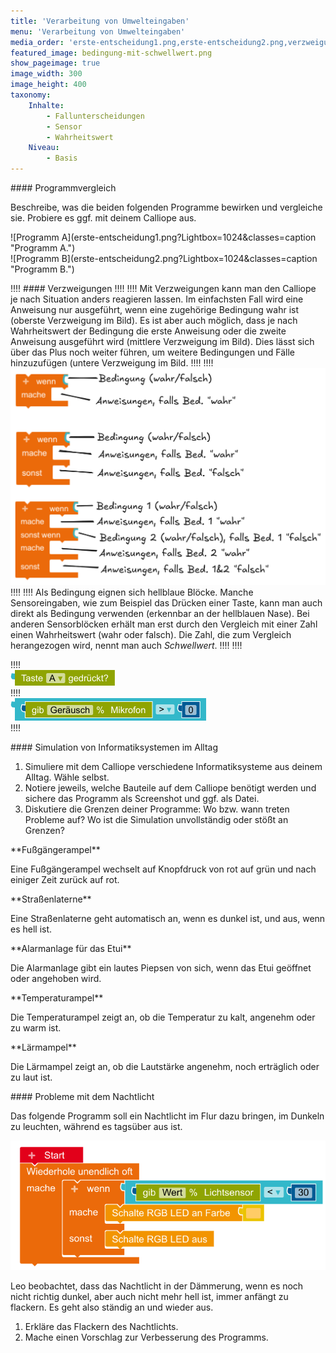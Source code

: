 ```yaml
---
title: 'Verarbeitung von Umwelteingaben'
menu: 'Verarbeitung von Umwelteingaben'
media_order: 'erste-entscheidung1.png,erste-entscheidung2.png,verzweigungen.png,bedingung-mit-schwellwert.png,bedingung-taste-A.png,nachtlicht-flackert.png'
featured_image: bedingung-mit-schwellwert.png
show_pageimage: true
image_width: 300
image_height: 400
taxonomy:
    Inhalte:
        - Fallunterscheidungen
        - Sensor
        - Wahrheitswert
    Niveau:
        - Basis
---
```


<div markdown="1" class="aufgabe">
#### Programmvergleich

Beschreibe, was die beiden folgenden Programme bewirken und vergleiche sie. Probiere es ggf. mit deinem Calliope aus.

<div markdown="1" class="flex-box">
<div markdown="1">![Programm A](erste-entscheidung1.png?Lightbox=1024&classes=caption "Programm A.")</div>
<div markdown="1"> ![Programm B](erste-entscheidung2.png?Lightbox=1024&classes=caption "Programm B.")</div>
</div>
</div>

!!!! #### Verzweigungen
!!!! 
!!!! Mit Verzweigungen kann man den Calliope je nach Situation anders reagieren lassen. Im einfachsten Fall wird eine Anweisung nur ausgeführt, wenn eine zugehörige Bedingung wahr ist (oberste Verzweigung im Bild). Es ist aber auch möglich, dass je nach Wahrheitswert der Bedingung die erste Anweisung oder die zweite Anweisung ausgeführt wird (mittlere Verzweigung im Bild). Dies lässt sich über das Plus noch weiter führen, um weitere Bedingungen und Fälle hinzuzufügen (untere Verzweigung im Bild.
!!!! 
!!!! ![verzweigungen](verzweigungen.png?Lightbox=1024&resize=500&classes=caption "Verschiedene Verzweigungen.")
!!!! 
!!!! Als Bedingung eignen sich hellblaue Blöcke. Manche Sensoreingaben, wie zum Beispiel das Drücken einer Taste, kann man auch direkt als Bedingung verwenden (erkennbar an der hellblauen Nase). Bei anderen Sensorblöcken erhält man erst durch den Vergleich mit einer Zahl einen Wahrheitswert (wahr oder falsch). Die Zahl, die zum Vergleich herangezogen wird, nennt man auch *Schwellwert*.
!!!! 
!!!! <div markdown="1" class="flex-box">
!!!! <div markdown="1">![bedingung-taste-A](bedingung-taste-A.png?classes=caption "Der Sensorblock <Taste A gedrueckt?> liefert <wahr> oder <falsch> (hellblaue Nase) und kann als Bedingung für Verzweigungen verwendet werden.")</div>
!!!! <div markdown="1">![bedingung-mit-schwellwert](bedingung-mit-schwellwert.png?classes=caption "Der Vergleich der Lautstärke mit einem Schwellwert liefert <wahr> oder <falsch> und kann als Bedingung für Verzweigungen genutzt werden.")</div>
!!!! </div>

<div markdown="1" class="aufgabe">
#### Simulation von Informatiksystemen im Alltag

1. Simuliere mit dem Calliope verschiedene Informatiksysteme aus deinem Alltag. Wähle selbst.
2. Notiere jeweils, welche Bauteile auf dem Calliope benötigt werden und sichere das Programm als Screenshot und ggf. als Datei.
3. Diskutiere die Grenzen deiner Programme: Wo bzw. wann treten Probleme auf? Wo ist die Simulation unvollständig oder stößt an Grenzen?


<div class="flex-box">
<div markdown="1" class="example-card">
**Fußgängerampel**

Eine Fußgängerampel wechselt auf Knopfdruck von rot auf grün und nach einiger Zeit zurück auf rot.
</div>
<div markdown="1" class="example-card">
**Straßenlaterne**

Eine Straßenlaterne geht automatisch an, wenn es dunkel ist, und aus, wenn es hell ist.
</div>
<div markdown="1" class="example-card">
**Alarmanlage für das Etui**

Die Alarmanlage gibt ein lautes Piepsen von sich, wenn das Etui geöffnet oder angehoben wird.
</div>
<div markdown="1" class="example-card">
**Temperaturampel**

Die Temperaturampel zeigt an, ob die Temperatur zu kalt, angenehm oder zu warm ist.
</div>
<div markdown="1" class="example-card">
**Lärmampel**

Die Lärmampel zeigt an, ob die Lautstärke angenehm, noch erträglich oder zu laut ist.
</div>
</div>

</div>

<div markdown="1" class="aufgabe">
#### Probleme mit dem Nachtlicht

Das folgende Programm soll ein Nachtlicht im Flur dazu bringen, im Dunkeln zu leuchten, während es tagsüber aus ist.

![nachtlicht-flackert](nachtlicht-flackert.png?Lightbox=1024&resize=500&classes=caption "Programm für ein flackerndes Nachtlicht.")

Leo beobachtet, dass das Nachtlicht in der Dämmerung, wenn es noch nicht richtig dunkel, aber auch nicht mehr hell ist, immer anfängt zu flackern. Es geht also ständig an und wieder aus.

1. Erkläre das Flackern des Nachtlichts.
2. Mache einen Vorschlag zur Verbesserung des Programms.

</div>
